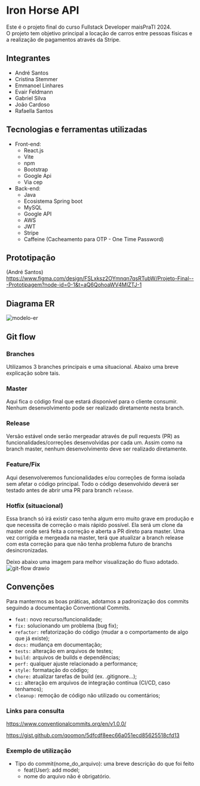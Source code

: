 # Iron Horse API

Este é o projeto final do curso Fullstack Developer maisPraTI 2024.<br/>
O projeto tem objetivo principal a locação de carros entre pessoas físicas e a realização de pagamentos através da Stripe.

## Integrantes
- André Santos
- Cristina Stemmer
- Emmanoel Linhares
- Evair Feldmann
- Gabriel Silva
- João Cardoso
- Rafaella Santos


## Tecnologias e ferramentas utilizadas
- Front-end:
    - React.js
    - Vite
    - npm
    - Bootstrap
    - Google Api
    - Via cep
- Back-end:
    - Java
    - Ecosistema Spring boot
    - MySQL
    - Google API
    - AWS
    - JWT
    - Stripe
    - Caffeine (Cacheamento para OTP - One Time Password)


## Prototipação
(André Santos)
https://www.figma.com/design/FSLxksz2OYmnqn7qsRTubW/Projeto-Final---Prototipagem?node-id=0-1&t=aQ6QohoaWV4MIZTJ-1

## Diagrama ER
![modelo-er](https://github.com/user-attachments/assets/45207f59-011e-4d06-adce-77c6a840213d)


## Git flow
### Branches

Utilizamos 3 branches principais e uma situacional. Abaixo uma breve explicação sobre tais.

### Master

Aqui fica o código final que estará disponível para o cliente consumir. Nenhum desenvolvimento pode ser realizado diretamente nesta branch.

### Release

Versão estável onde serão mergeadar através de pull requests (PR) as funcionalidades/correções desenvolvidas por cada um. Assim como na branch master, nenhum desenvolvimento deve ser realizado diretamente.

### Feature/Fix

Aqui desenvolveremos funcionalidades e/ou correções de forma isolada sem afetar o código principal. Todo o código desenvolvido deverá ser testado antes de abrir uma PR para branch `release`.

### Hotfix (situacional)

Essa branch só irá existir caso tenha algum erro muito grave em produção e que necessita de correção o mais rápido possível. Ela será um clone da master onde será feita a correção e aberta a PR direto para master. Uma vez corrigida e mergeada na master, terá que atualizar a branch release com esta correção para que não tenha problema futuro de branchs desincronizadas.

Deixo abaixo uma imagem para melhor visualização do fluxo adotado.<br/>
![git-flow drawio](https://github.com/user-attachments/assets/653efe80-edd7-4db5-b79a-5a0ed03499d4)


## Convenções

Para mantermos as boas práticas, adotamos a padronização dos commits seguindo a documentação Conventional Commits.

- `feat:` novo recurso/funcionalidade;
- `fix:` solucionando um problema (bug fix);
- `refactor:` refatorização do código (mudar a o comportamento de algo que já existe);
- `docs:` mudança em documentação;
- `tests:` alteração em arquivos de testes;
- `build:` arquivos de builds e dependências;
- `perf:` qualquer ajuste relacionado a performance;
- `style:` formatação do código;
- `chore:` atualizar tarefas de build (ex. .gitignore…);
- `ci:` alteração em arquivos de integração contínua (CI/CD, caso tenhamos);
- `cleanup:` remoção de código não utilizado ou comentários;

### Links para consulta

https://www.conventionalcommits.org/en/v1.0.0/

https://gist.github.com/qoomon/5dfcdf8eec66a051ecd85625518cfd13

### Exemplo de utilização

- Tipo do commit(nome_do_arquivo): uma breve descrição do que foi feito
    - feat(User): add model;
    - nome do arquivo não é obrigatório.
